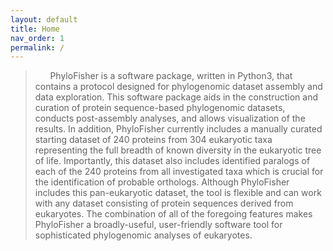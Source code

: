 ```yaml
---
layout: default
title: Home
nav_order: 1
permalink: /
---
```


>&nbsp;&nbsp;&nbsp;&nbsp;&nbsp;&nbsp;PhyloFisher is a software package, written in Python3, that contains a protocol designed for phylogenomic dataset assembly and data exploration. This software package aids in the construction and curation of protein sequence-based phylogenomic datasets, conducts post-assembly analyses, and allows visualization of the results. In addition, PhyloFisher currently includes a manually curated starting dataset of 240 proteins from 304 eukaryotic taxa representing the full breadth of known diversity in the eukaryotic tree of life. Importantly, this dataset also includes identified paralogs of each of the 240 proteins from all investigated taxa which is crucial for the identification of probable orthologs. Although PhyloFisher includes this pan-eukaryotic dataset, the tool is flexible and can work with any dataset consisting of protein sequences derived from eukaryotes. The combination of all of the foregoing features makes PhyloFisher a broadly-useful, user-friendly software tool for sophisticated phylogenomic analyses of eukaryotes.
